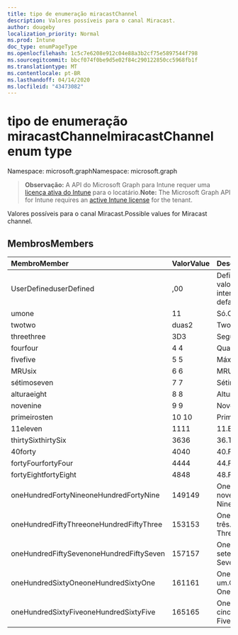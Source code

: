 ```yaml
---
title: tipo de enumeração miracastChannel
description: Valores possíveis para o canal Miracast.
author: dougeby
localization_priority: Normal
ms.prod: Intune
doc_type: enumPageType
ms.openlocfilehash: 1c5c7e6208e912c04e88a3b2cf75e5897544f798
ms.sourcegitcommit: bbcf074f0be9d5e02f84c290122850cc5968fb1f
ms.translationtype: MT
ms.contentlocale: pt-BR
ms.lasthandoff: 04/14/2020
ms.locfileid: "43473082"
---
```

# <a name="miracastchannel-enum-type"></a><span data-ttu-id="1a97e-103">tipo de enumeração miracastChannel</span><span class="sxs-lookup"><span data-stu-id="1a97e-103">miracastChannel enum type</span></span>

<span data-ttu-id="1a97e-104">Namespace: microsoft.graph</span><span class="sxs-lookup"><span data-stu-id="1a97e-104">Namespace: microsoft.graph</span></span>

> <span data-ttu-id="1a97e-105">**Observação:** A API do Microsoft Graph para Intune requer uma [licença ativa do Intune](https://go.microsoft.com/fwlink/?linkid=839381) para o locatário.</span><span class="sxs-lookup"><span data-stu-id="1a97e-105">**Note:** The Microsoft Graph API for Intune requires an [active Intune license](https://go.microsoft.com/fwlink/?linkid=839381) for the tenant.</span></span>

<span data-ttu-id="1a97e-106">Valores possíveis para o canal Miracast.</span><span class="sxs-lookup"><span data-stu-id="1a97e-106">Possible values for Miracast channel.</span></span>

## <a name="members"></a><span data-ttu-id="1a97e-107">Membros</span><span class="sxs-lookup"><span data-stu-id="1a97e-107">Members</span></span>
|<span data-ttu-id="1a97e-108">Membro</span><span class="sxs-lookup"><span data-stu-id="1a97e-108">Member</span></span>|<span data-ttu-id="1a97e-109">Valor</span><span class="sxs-lookup"><span data-stu-id="1a97e-109">Value</span></span>|<span data-ttu-id="1a97e-110">Descrição</span><span class="sxs-lookup"><span data-stu-id="1a97e-110">Description</span></span>|
|:---|:---|:---|
|<span data-ttu-id="1a97e-111">UserDefined</span><span class="sxs-lookup"><span data-stu-id="1a97e-111">userDefined</span></span>|<span data-ttu-id="1a97e-112">,0</span><span class="sxs-lookup"><span data-stu-id="1a97e-112">0</span></span>|<span data-ttu-id="1a97e-113">Definido pelo usuário, valor padrão, sem intenção.</span><span class="sxs-lookup"><span data-stu-id="1a97e-113">User Defined, default value, no intent.</span></span>|
|<span data-ttu-id="1a97e-114">um</span><span class="sxs-lookup"><span data-stu-id="1a97e-114">one</span></span>|<span data-ttu-id="1a97e-115">1</span><span class="sxs-lookup"><span data-stu-id="1a97e-115">1</span></span>|<span data-ttu-id="1a97e-116">Só.</span><span class="sxs-lookup"><span data-stu-id="1a97e-116">One.</span></span>|
|<span data-ttu-id="1a97e-117">two</span><span class="sxs-lookup"><span data-stu-id="1a97e-117">two</span></span>|<span data-ttu-id="1a97e-118">duas</span><span class="sxs-lookup"><span data-stu-id="1a97e-118">2</span></span>|<span data-ttu-id="1a97e-119">Two.</span><span class="sxs-lookup"><span data-stu-id="1a97e-119">Two.</span></span>|
|<span data-ttu-id="1a97e-120">three</span><span class="sxs-lookup"><span data-stu-id="1a97e-120">three</span></span>|<span data-ttu-id="1a97e-121">3D</span><span class="sxs-lookup"><span data-stu-id="1a97e-121">3</span></span>|<span data-ttu-id="1a97e-122">Seguintes.</span><span class="sxs-lookup"><span data-stu-id="1a97e-122">Three.</span></span>|
|<span data-ttu-id="1a97e-123">four</span><span class="sxs-lookup"><span data-stu-id="1a97e-123">four</span></span>|<span data-ttu-id="1a97e-124">4 </span><span class="sxs-lookup"><span data-stu-id="1a97e-124">4</span></span>|<span data-ttu-id="1a97e-125">Quarta.</span><span class="sxs-lookup"><span data-stu-id="1a97e-125">Four.</span></span>|
|<span data-ttu-id="1a97e-126">five</span><span class="sxs-lookup"><span data-stu-id="1a97e-126">five</span></span>|<span data-ttu-id="1a97e-127">5 </span><span class="sxs-lookup"><span data-stu-id="1a97e-127">5</span></span>|<span data-ttu-id="1a97e-128">Máximo.</span><span class="sxs-lookup"><span data-stu-id="1a97e-128">Five.</span></span>|
|<span data-ttu-id="1a97e-129">MRU</span><span class="sxs-lookup"><span data-stu-id="1a97e-129">six</span></span>|<span data-ttu-id="1a97e-130">6 </span><span class="sxs-lookup"><span data-stu-id="1a97e-130">6</span></span>|<span data-ttu-id="1a97e-131">MRU.</span><span class="sxs-lookup"><span data-stu-id="1a97e-131">Six.</span></span>|
|<span data-ttu-id="1a97e-132">sétimo</span><span class="sxs-lookup"><span data-stu-id="1a97e-132">seven</span></span>|<span data-ttu-id="1a97e-133">7 </span><span class="sxs-lookup"><span data-stu-id="1a97e-133">7</span></span>|<span data-ttu-id="1a97e-134">Sétimo.</span><span class="sxs-lookup"><span data-stu-id="1a97e-134">Seven.</span></span>|
|<span data-ttu-id="1a97e-135">altura</span><span class="sxs-lookup"><span data-stu-id="1a97e-135">eight</span></span>|<span data-ttu-id="1a97e-136">8 </span><span class="sxs-lookup"><span data-stu-id="1a97e-136">8</span></span>|<span data-ttu-id="1a97e-137">Altura.</span><span class="sxs-lookup"><span data-stu-id="1a97e-137">Eight.</span></span>|
|<span data-ttu-id="1a97e-138">nove</span><span class="sxs-lookup"><span data-stu-id="1a97e-138">nine</span></span>|<span data-ttu-id="1a97e-139">9 </span><span class="sxs-lookup"><span data-stu-id="1a97e-139">9</span></span>|<span data-ttu-id="1a97e-140">Nove.</span><span class="sxs-lookup"><span data-stu-id="1a97e-140">Nine.</span></span>|
|<span data-ttu-id="1a97e-141">primeiros</span><span class="sxs-lookup"><span data-stu-id="1a97e-141">ten</span></span>|<span data-ttu-id="1a97e-142">10 </span><span class="sxs-lookup"><span data-stu-id="1a97e-142">10</span></span>|<span data-ttu-id="1a97e-143">Primeiros.</span><span class="sxs-lookup"><span data-stu-id="1a97e-143">Ten.</span></span>|
|<span data-ttu-id="1a97e-144">11</span><span class="sxs-lookup"><span data-stu-id="1a97e-144">eleven</span></span>|<span data-ttu-id="1a97e-145">11</span><span class="sxs-lookup"><span data-stu-id="1a97e-145">11</span></span>|<span data-ttu-id="1a97e-146">11.</span><span class="sxs-lookup"><span data-stu-id="1a97e-146">Eleven.</span></span>|
|<span data-ttu-id="1a97e-147">thirtySix</span><span class="sxs-lookup"><span data-stu-id="1a97e-147">thirtySix</span></span>|<span data-ttu-id="1a97e-148">36</span><span class="sxs-lookup"><span data-stu-id="1a97e-148">36</span></span>|<span data-ttu-id="1a97e-149">36.</span><span class="sxs-lookup"><span data-stu-id="1a97e-149">Thirty-Six.</span></span>|
|<span data-ttu-id="1a97e-150">40</span><span class="sxs-lookup"><span data-stu-id="1a97e-150">forty</span></span>|<span data-ttu-id="1a97e-151">40</span><span class="sxs-lookup"><span data-stu-id="1a97e-151">40</span></span>|<span data-ttu-id="1a97e-152">40.</span><span class="sxs-lookup"><span data-stu-id="1a97e-152">Forty.</span></span>|
|<span data-ttu-id="1a97e-153">fortyFour</span><span class="sxs-lookup"><span data-stu-id="1a97e-153">fortyFour</span></span>|<span data-ttu-id="1a97e-154">44</span><span class="sxs-lookup"><span data-stu-id="1a97e-154">44</span></span>|<span data-ttu-id="1a97e-155">44.</span><span class="sxs-lookup"><span data-stu-id="1a97e-155">Forty-Four.</span></span>|
|<span data-ttu-id="1a97e-156">fortyEight</span><span class="sxs-lookup"><span data-stu-id="1a97e-156">fortyEight</span></span>|<span data-ttu-id="1a97e-157">48</span><span class="sxs-lookup"><span data-stu-id="1a97e-157">48</span></span>|<span data-ttu-id="1a97e-158">48.</span><span class="sxs-lookup"><span data-stu-id="1a97e-158">Forty-Eight.</span></span>|
|<span data-ttu-id="1a97e-159">oneHundredFortyNine</span><span class="sxs-lookup"><span data-stu-id="1a97e-159">oneHundredFortyNine</span></span>|<span data-ttu-id="1a97e-160">149</span><span class="sxs-lookup"><span data-stu-id="1a97e-160">149</span></span>|<span data-ttu-id="1a97e-161">OneHundredForty-nove.</span><span class="sxs-lookup"><span data-stu-id="1a97e-161">OneHundredForty-Nine.</span></span>|
|<span data-ttu-id="1a97e-162">oneHundredFiftyThree</span><span class="sxs-lookup"><span data-stu-id="1a97e-162">oneHundredFiftyThree</span></span>|<span data-ttu-id="1a97e-163">153</span><span class="sxs-lookup"><span data-stu-id="1a97e-163">153</span></span>|<span data-ttu-id="1a97e-164">OneHundredFifty-três.</span><span class="sxs-lookup"><span data-stu-id="1a97e-164">OneHundredFifty-Three.</span></span>|
|<span data-ttu-id="1a97e-165">oneHundredFiftySeven</span><span class="sxs-lookup"><span data-stu-id="1a97e-165">oneHundredFiftySeven</span></span>|<span data-ttu-id="1a97e-166">157</span><span class="sxs-lookup"><span data-stu-id="1a97e-166">157</span></span>|<span data-ttu-id="1a97e-167">OneHundredFifty-sete.</span><span class="sxs-lookup"><span data-stu-id="1a97e-167">OneHundredFifty-Seven.</span></span>|
|<span data-ttu-id="1a97e-168">oneHundredSixtyOne</span><span class="sxs-lookup"><span data-stu-id="1a97e-168">oneHundredSixtyOne</span></span>|<span data-ttu-id="1a97e-169">161</span><span class="sxs-lookup"><span data-stu-id="1a97e-169">161</span></span>|<span data-ttu-id="1a97e-170">OneHundredSixty-um.</span><span class="sxs-lookup"><span data-stu-id="1a97e-170">OneHundredSixty-One.</span></span>|
|<span data-ttu-id="1a97e-171">oneHundredSixtyFive</span><span class="sxs-lookup"><span data-stu-id="1a97e-171">oneHundredSixtyFive</span></span>|<span data-ttu-id="1a97e-172">165</span><span class="sxs-lookup"><span data-stu-id="1a97e-172">165</span></span>|<span data-ttu-id="1a97e-173">OneHundredSixty-cinco.</span><span class="sxs-lookup"><span data-stu-id="1a97e-173">OneHundredSixty-Five.</span></span>|








